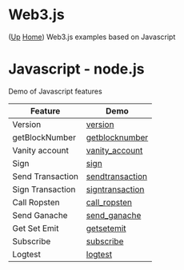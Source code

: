 # Web3.js  <!-- omit in toc --> 
([Up](..) [Home](..\..))
Web3.js examples based on Javascript

# Javascript - node.js
Demo of Javascript features

| Feature          | Demo
| --------         | ----
| Version          | [version]
| getBlockNumber   | [getblocknumber]
| Vanity account   | [vanity_account]
| Sign             | [sign]
| Send Transaction | [sendtransaction]
| Sign Transaction | [signtransaction]
| Call Ropsten     | [call_ropsten]
| Send Ganache     | [send_ganache]
| Get Set Emit     | [getsetemit]
| Subscribe        | [subscribe]
| Logtest          | [logtest]


[version]:           https://github.com/web3examples/ethereum/blob/master/web3js/version.js
[getblocknumber]:    https://github.com/web3examples/ethereum/blob/master/web3js/getBlockNumber.js
[vanity_account]:    https://github.com/web3examples/ethereum/blob/master/web3js/vanity_account.js
[sign]:              https://github.com/web3examples/ethereum/blob/master/web3js/sign.js
[sendtransaction]:   https://github.com/web3examples/ethereum/blob/master/web3js/sendtransaction.js
[signtransaction]:   https://github.com/web3examples/ethereum/blob/master/web3js/signtransaction.js
[call_ropsten]:      https://github.com/web3examples/ethereum/blob/master/web3js/call_ropsten.js
[send_ganache]:      https://github.com/web3examples/ethereum/blob/master/web3js/send_ganache.js
[getsetemit]:        https://github.com/web3examples/ethereum/blob/master/web3js/getsetemit.js
[subscribe]:         https://github.com/web3examples/ethereum/blob/master/web3js/subscribe.js
[logtest]:           https://github.com/web3examples/ethereum/blob/master/web3js/logtest.js

